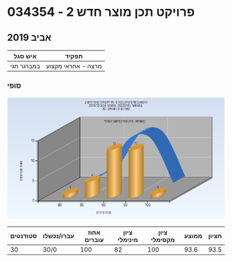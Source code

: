 # 034354 - פרויקט תכן מוצר חדש 2

## אביב 2019

| איש סגל | תפקיד |
| ---- | ---- |
| במברגר חגי | מרצה - אחראי מקצוע |

### סופי

![201802 Finals](201802/Finals.png)

| סטודנטים | עברו/נכשלו | אחוז עוברים | ציון מינימלי | ציון מקסימלי | ממוצע | חציון |
| ---- | ---- | ---- | ---- | ---- | ---- | ---- |
| 30 | 30/0 | 100 | 82 | 100 | 93.6 | 93.5 |

